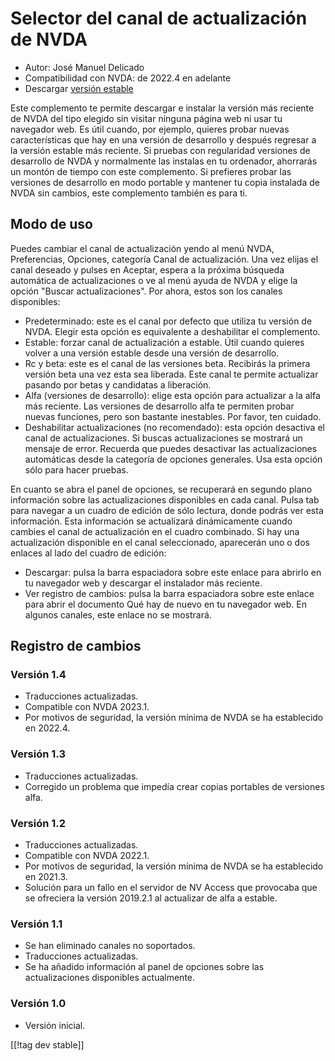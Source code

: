 # Selector del canal de actualización de NVDA #

* Autor: José Manuel Delicado
* Compatibilidad con NVDA: de 2022.4 en adelante
* Descargar [versión estable][1]

Este complemento te permite descargar e instalar la versión más reciente de
NVDA del tipo elegido sin visitar ninguna página web ni usar tu navegador
web. Es útil cuando, por ejemplo, quieres probar nuevas características que
hay en una versión de desarrollo y después regresar a la versión estable más
reciente. Si pruebas con regularidad versiones de desarrollo de NVDA y
normalmente las instalas en tu ordenador, ahorrarás un montón de tiempo con
este complemento. Si prefieres probar las versiones de desarrollo en modo
portable y mantener tu copia instalada de NVDA sin cambios, este complemento
también es para ti.

## Modo de uso

Puedes cambiar el canal de actualización yendo al menú NVDA, Preferencias,
Opciones, categoría Canal de actualización. Una vez elijas el canal deseado
y pulses en Aceptar, espera a la próxima búsqueda automática de
actualizaciones o ve al menú ayuda de NVDA y elige la opción "Buscar
actualizaciones". Por ahora, estos son los canales disponibles:

* Predeterminado: este es el canal por defecto que utiliza tu versión de
  NVDA. Elegir esta opción es equivalente a deshabilitar el complemento.
* Estable: forzar canal de actualización a estable. Útil cuando quieres
  volver a una versión estable desde una versión de desarrollo.
* Rc y beta: este es el canal de las versiones beta. Recibirás la primera
  versión beta una vez esta sea liberada. Este canal te permite actualizar
  pasando por betas y candidatas a liberación.
* Alfa (versiones de desarrollo): elige esta opción para actualizar a la
  alfa más reciente. Las versiones de desarrollo alfa te permiten probar
  nuevas funciones, pero son bastante inestables. Por favor, ten cuidado.
* Deshabilitar actualizaciones (no recomendado): esta opción desactiva el
  canal de actualizaciones. Si buscas actualizaciones se mostrará un mensaje
  de error. Recuerda que puedes desactivar las actualizaciones automáticas
  desde la categoría de opciones generales. Usa esta opción sólo para hacer
  pruebas.

En cuanto se abra el panel de opciones, se recuperará en segundo plano
información sobre las actualizaciones disponibles en cada canal. Pulsa tab
para navegar a un cuadro de edición de sólo lectura, donde podrás ver esta
información. Esta información se actualizará dinámicamente cuando cambies el
canal de actualización en el cuadro combinado. Si hay una actualización
disponible en el canal seleccionado, aparecerán uno o dos enlaces al lado
del cuadro de edición:

* Descargar: pulsa la barra espaciadora sobre este enlace para abrirlo en tu
  navegador web y descargar el instalador más reciente.
* Ver registro de cambios: pulsa la barra espaciadora sobre este enlace para
  abrir el documento Qué hay de nuevo en tu navegador web. En algunos
  canales, este enlace no se mostrará.

## Registro de cambios

### Versión 1.4

* Traducciones actualizadas.
* Compatible con NVDA 2023.1.
* Por motivos de seguridad, la versión mínima de NVDA se ha establecido en
  2022.4.

### Versión 1.3

* Traducciones actualizadas.
* Corregido un problema que impedía crear copias portables de versiones
  alfa.

### Versión 1.2

* Traducciones actualizadas.
* Compatible con NVDA 2022.1.
* Por motivos de seguridad, la versión mínima de NVDA se ha establecido en
  2021.3.
* Solución para un fallo en el servidor de NV Access que provocaba que se
  ofreciera la versión 2019.2.1 al actualizar de alfa a estable.

### Versión 1.1

* Se han eliminado canales no soportados.
* Traducciones actualizadas.
* Se ha añadido información al panel de opciones sobre las actualizaciones
  disponibles actualmente.

### Versión 1.0

* Versión inicial.

[[!tag dev stable]]

[1]: https://www.nvaccess.org/addonStore/legacy?file=updateChannel
